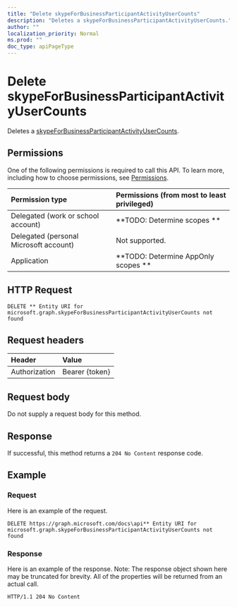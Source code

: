 ```yaml
---
title: "Delete skypeForBusinessParticipantActivityUserCounts"
description: "Deletes a skypeForBusinessParticipantActivityUserCounts."
author: ""
localization_priority: Normal
ms.prod: ""
doc_type: apiPageType
---
```


# Delete skypeForBusinessParticipantActivityUserCounts

Deletes a [skypeForBusinessParticipantActivityUserCounts](../resources/skypeforbusinessparticipantactivityusercounts.md).

## Permissions
One of the following permissions is required to call this API. To learn more, including how to choose permissions, see [Permissions](/concepts/permissions-reference.md).

|Permission type|Permissions (from most to least privileged)|
|:---|:---|
|Delegated (work or school account)|**TODO: Determine scopes **|
|Delegated (personal Microsoft account)|Not supported.|
|Application|**TODO: Determine AppOnly scopes **|

## HTTP Request
<!-- {
  "blockType": "ignored"
}
-->
``` http
DELETE ** Entity URI for microsoft.graph.skypeForBusinessParticipantActivityUserCounts not found
```

## Request headers
|Header|Value|
|:---|:---|
|Authorization|Bearer {token}|

## Request body
Do not supply a request body for this method.

## Response
If successful, this method returns a `204 No Content` response code.

## Example

### Request
Here is an example of the request.
<!-- {
  "blockType": "request",
  "name": "delete_skypeforbusinessparticipantactivityusercounts"
}
-->
``` http
DELETE https://graph.microsoft.com/docs\api** Entity URI for microsoft.graph.skypeForBusinessParticipantActivityUserCounts not found
```

### Response
Here is an example of the response. Note: The response object shown here may be truncated for brevity. All of the properties will be returned from an actual call.
<!-- {
  "blockType": "response",
  "truncated": true
}
-->
``` http
HTTP/1.1 204 No Content
```

